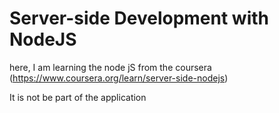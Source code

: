 # Server-side Development with NodeJS

here, I am learning the node jS from the coursera (https://www.coursera.org/learn/server-side-nodejs)

It is not be part of the application
